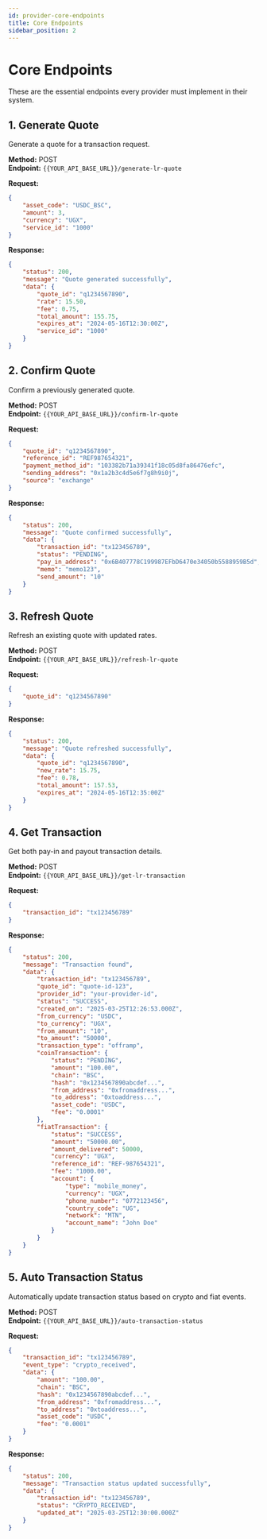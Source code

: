 ```yaml
---
id: provider-core-endpoints
title: Core Endpoints
sidebar_position: 2
---
```


# Core Endpoints

These are the essential endpoints every provider must implement in their system.

## 1. Generate Quote

Generate a quote for a transaction request.

**Method:** POST  
**Endpoint:** `{{YOUR_API_BASE_URL}}/generate-lr-quote`

**Request:**
```json
{
    "asset_code": "USDC_BSC",
    "amount": 3,
    "currency": "UGX",
    "service_id": "1000"
}
```

**Response:**
```json
{
    "status": 200,
    "message": "Quote generated successfully",
    "data": {
        "quote_id": "q1234567890",
        "rate": 15.50,
        "fee": 0.75,
        "total_amount": 155.75,
        "expires_at": "2024-05-16T12:30:00Z",
        "service_id": "1000"
    }
}
```

## 2. Confirm Quote

Confirm a previously generated quote.

**Method:** POST  
**Endpoint:** `{{YOUR_API_BASE_URL}}/confirm-lr-quote`

**Request:**
```json
{
    "quote_id": "q1234567890",
    "reference_id": "REF987654321",
    "payment_method_id": "103382b71a39341f18c05d8fa86476efc",
    "sending_address": "0x1a2b3c4d5e6f7g8h9i0j",
    "source": "exchange"
}
```

**Response:**
```json
{
    "status": 200,
    "message": "Quote confirmed successfully",
    "data": {
        "transaction_id": "tx123456789",
        "status": "PENDING",
        "pay_in_address": "0x6B407778C199987EFbD6470e34050b5588959B5d",
        "memo": "memo123",
        "send_amount": "10"
    }
}
```

## 3. Refresh Quote

Refresh an existing quote with updated rates.

**Method:** POST  
**Endpoint:** `{{YOUR_API_BASE_URL}}/refresh-lr-quote`

**Request:**
```json
{
    "quote_id": "q1234567890"
}
```

**Response:**
```json
{
    "status": 200,
    "message": "Quote refreshed successfully",
    "data": {
        "quote_id": "q1234567890",
        "new_rate": 15.75,
        "fee": 0.78,
        "total_amount": 157.53,
        "expires_at": "2024-05-16T12:35:00Z"
    }
}
```

## 4. Get Transaction

Get both pay-in and payout transaction details.

**Method:** POST  
**Endpoint:** `{{YOUR_API_BASE_URL}}/get-lr-transaction`

**Request:**
```json
{
    "transaction_id": "tx123456789"
}
```

**Response:**
```json
{
    "status": 200,
    "message": "Transaction found",
    "data": {
        "transaction_id": "tx123456789",
        "quote_id": "quote-id-123",
        "provider_id": "your-provider-id",
        "status": "SUCCESS",
        "created_on": "2025-03-25T12:26:53.000Z",
        "from_currency": "USDC",
        "to_currency": "UGX",
        "from_amount": "10",
        "to_amount": "50000",
        "transaction_type": "offramp",
        "coinTransaction": {
            "status": "PENDING",
            "amount": "100.00",
            "chain": "BSC",
            "hash": "0x1234567890abcdef...",
            "from_address": "0xfromaddress...",
            "to_address": "0xtoaddress...",
            "asset_code": "USDC",
            "fee": "0.0001"
        },
        "fiatTransaction": {
            "status": "SUCCESS",
            "amount": "50000.00",
            "amount_delivered": 50000,
            "currency": "UGX",
            "reference_id": "REF-987654321",
            "fee": "1000.00",
            "account": {
                "type": "mobile_money",
                "currency": "UGX",
                "phone_number": "0772123456",
                "country_code": "UG",
                "network": "MTN",
                "account_name": "John Doe"
            }
        }
    }
}
```

## 5. Auto Transaction Status

Automatically update transaction status based on crypto and fiat events.

**Method:** POST  
**Endpoint:** `{{YOUR_API_BASE_URL}}/auto-transaction-status`

**Request:**
```json
{
    "transaction_id": "tx123456789",
    "event_type": "crypto_received",
    "data": {
        "amount": "100.00",
        "chain": "BSC",
        "hash": "0x1234567890abcdef...",
        "from_address": "0xfromaddress...",
        "to_address": "0xtoaddress...",
        "asset_code": "USDC",
        "fee": "0.0001"
    }
}
```

**Response:**
```json
{
    "status": 200,
    "message": "Transaction status updated successfully",
    "data": {
        "transaction_id": "tx123456789",
        "status": "CRYPTO_RECEIVED",
        "updated_at": "2025-03-25T12:30:00.000Z"
    }
}
``` 